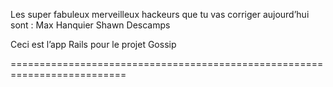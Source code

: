 Les super fabuleux merveilleux hackeurs que tu vas corriger aujourd’hui sont : Max Hanquier Shawn Descamps

Ceci est l’app Rails pour le projet Gossip

==========================================================================
